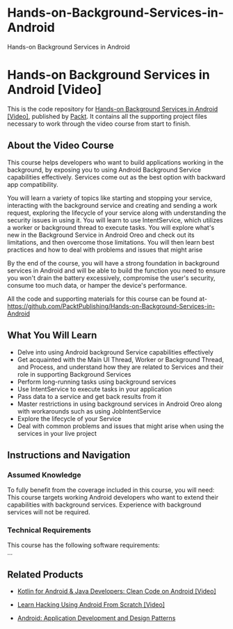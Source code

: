 # Hands-on-Background-Services-in-Android
Hands-on Background Services in Android
# Hands-on Background Services in Android [Video]
This is the code repository for [Hands-on Background Services in Android [Video]](https://www.packtpub.com/application-development/hands-background-services-android-video?utm_source=github&utm_medium=repository&utm_campaign=9781788993807), published by [Packt](https://www.packtpub.com/?utm_source=github). It contains all the supporting project files necessary to work through the video course from start to finish.
## About the Video Course
This course helps developers who want to build applications working in the background, by exposing you to using Android Background Service capabilities effectively. Services come out as the best option with backward app compatibility. 

You will learn a variety of topics like starting and stopping your service, interacting with the background service and creating and sending a work request, exploring the lifecycle of your service along with understanding the security issues in using it. You will learn to use IntentService, which utilizes a worker or background thread to execute tasks. You will explore what's new in the Background Service in Android Oreo and check out its limitations, and then overcome those limitations. You will then learn best practices and how to deal with problems and issues that might arise

By the end of the course, you will have a strong foundation in background services in Android and will be able to build the function you need to ensure you won't drain the battery excessively, compromise the user's security, consume too much data, or hamper the device's performance.

All the code and supporting materials for this course can be found at- https://github.com/PacktPublishing/Hands-on-Background-Services-in-Android

<H2>What You Will Learn</H2>
<ul>
<li>Delve into using Android background Service capabilities effectively
<li>Get acquainted with the Main UI Thread, Worker or Background Thread, and Process, and understand how they are related to Services and their role in supporting Background Services
<li>Perform long-running tasks using background services
<li>Use IntentService to execute tasks in your application
<li>Pass data to a service and get back results from it
<li>Master restrictions in using background services in Android Oreo along with workarounds such as using JobIntentService
<li>Explore the lifecycle of your Service
<li> Deal with common problems and issues that might arise when using the services in your live project
</li>



</ul>






<DIV class=book-info-will-learn-text></DIV>

## Instructions and Navigation
### Assumed Knowledge
To fully benefit from the coverage included in this course, you will need:<br/>
This course targets working Android developers who want to extend their capabilities with background services. Experience with background services will not be required.	
### Technical Requirements
This course has the following software requirements:<br/>
...

## Related Products
* [Kotlin for Android & Java Developers: Clean Code on Android [Video]](https://www.packtpub.com/application-development/kotlin-android-java-developers-clean-code-android-video?utm_source=github&utm_medium=repository&utm_campaign=9781788994811)

* [Learn Hacking Using Android From Scratch [Video]](https://www.packtpub.com/application-development/learn-hacking-using-android-scratch-video?utm_source=github&utm_medium=repository&utm_campaign=9781789341447)

* [Android: Application Development and Design Patterns](https://www.packtpub.com/application-development/android-application-development-and-design-patterns?utm_source=github&utm_medium=repository&utm_campaign=9781788291736)

